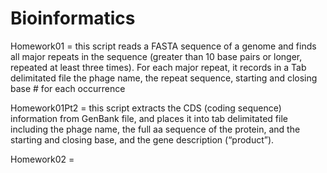 # Bioinformatics

Homework01 = this script reads a FASTA sequence of a genome and finds all major repeats in the sequence (greater than 10 base pairs or longer, repeated at least three times). For each major repeat, it records in a Tab delimitated file the phage name, the repeat sequence, starting and closing base # for each occurrence

Homework01Pt2 = this script extracts the CDS (coding sequence) information from GenBank file, and places it into tab delimitated file including the phage name, the full aa sequence of the protein, and the starting and closing base, and the gene description (“product”).

Homework02 = 
